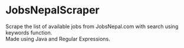 # JobsNepalScraper

Scrape the list of available jobs from JobsNepal.com with search using keywords function. <br>
Made using Java and Regular Expressions.
